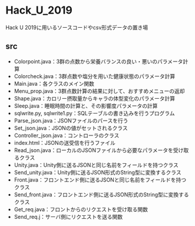 # Hack_U_2019

Hack U 2019に用いるソースコードやcsv形式データの置き場

## src

- Colorpoint.java：3群の点数から栄養バランスの良い・悪いのパラメータ計算
- Colorcheck.java：3群点数や塩分を用いた健康状態のパラメータ計算
- Main.java：各クラスのメイン関数
- Menu_prop.java：3群点数計算の結果に対して、おすすめメニューの返却
- Shape.java：カロリー摂取量からキャラの体型変化のパラメータ計算
- Sleep.java：睡眠時間の計算と、その影響度パラメータの計算
- sqlwrite.py, sqlwrite1.py：SQLテーブルの書き込みを行うプログラム
- Parse_json.java：JSONファイルのパースを行う
- Set_json.java：JSONの値がセットされるクラス
- Controller_json.java：コントローラのクラス
- index.html：JSONの送受信を行うファイル
- Read_json.java：ローカルのJSONファイルから必要なパラメータを受け取るクラス
- Unity.java：Unity側に送るJSONと同じ名前をフィールドを持つクラス
- Send_unity.java：Unity側に送るJSON形式のString型に変換するクラス
- Front.java：フロントエンド側に送るJSONと同じ名前をフィールドを持つクラス
- Send_front.java：フロントエンド側に送るJSON形式のString型に変換するクラス
- Get_req.java：フロントからのリクエストを受け取る関数
- Send_req.j：サーバ側にリクエストを送る関数
